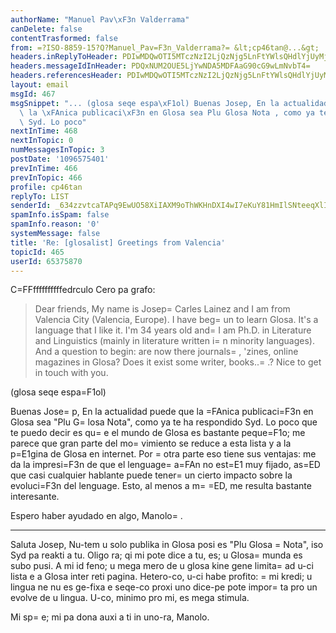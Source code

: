 ```yaml
---
authorName: "Manuel Pav\xF3n Valderrama"
canDelete: false
contentTrasformed: false
from: =?ISO-8859-15?Q?Manuel_Pav=F3n_Valderrama?= &lt;cp46tan@...&gt;
headers.inReplyToHeader: PDIwMDQwOTI5MTczNzI2LjQzNjg5LnFtYWlsQHdlYjUyMjAzLm1haWwueWFob28uY29tPg==
headers.messageIdInHeader: PDQxNUM2OUE5LjYwNDA5MDFAaG90cG9wLmNvbT4=
headers.referencesHeader: PDIwMDQwOTI5MTczNzI2LjQzNjg5LnFtYWlsQHdlYjUyMjAzLm1haWwueWFob28uY29tPg==
layout: email
msgId: 467
msgSnippet: "... (glosa seqe espa\xF1ol) Buenas Josep, En la actualidad puede que\
  \ la \xFAnica publicaci\xF3n en Glosa sea Plu Glosa Nota , como ya te ha respondido\
  \ Syd. Lo poco"
nextInTime: 468
nextInTopic: 0
numMessagesInTopic: 3
postDate: '1096575401'
prevInTime: 466
prevInTopic: 466
profile: cp46tan
replyTo: LIST
senderId: _634zzvtcaTAPq9EwUO58XiIAXM9oThWKHnDXI4wI7eKuY81HmIlSNteeqXlILJYca2Qr_GQwmMbPTj7qbPNryTzNzJozpFt3I3IvGmFLOHgQyh0bxqrHxRxj3N8f7WUwRdli2ho-A
spamInfo.isSpam: false
spamInfo.reason: '0'
systemMessage: false
title: 'Re: [glosalist] Greetings from Valencia'
topicId: 465
userId: 65375870
---
```


C=FFffffffffffedrculo Cero pa grafo:

> Dear friends,
>    My name is Josep=
 Carles Lainez and I am from
> Valencia City (Valencia, Europe). I have beg=
un to
> learn Glosa. It's a language that I like it. I'm 34
> years old and=
 I am Ph.D. in Literature and Linguistics
> (mainly in literature written i=
n minority languages).
>    And a question to begin: are now there journals=
,
> 'zines, online magazines in Glosa? Does it exist some
> writer, books..=
.?
>    Nice to get in touch with you.

(glosa seqe espa=F1ol)

Buenas Jose=
p,
	En la actualidad puede que la =FAnica publicaci=F3n en Glosa sea "Plu G=
losa Nota", 
como ya te ha respondido Syd. Lo poco que te puedo decir es qu=
e el mundo de 
Glosa es bastante peque=F1o; me parece que gran parte del mo=
vimiento se reduce a 
esta lista y a la p=E1gina de Glosa en internet. Por =
otra parte eso tiene sus 
ventajas: me da la impresi=F3n de que el lenguage=
 a=FAn no est=E1 muy fijado, as=ED que 
casi cualquier hablante puede tener=
 un cierto impacto sobre la evoluci=F3n del 
lenguage. Esto, al menos a m=
=ED, me resulta bastante interesante.

Espero haber ayudado en algo,
Manolo=
.

-----

Saluta Josep,
	Nu-tem u solo publika in Glosa posi es "Plu Glosa =
Nota", iso Syd pa reakti a 
tu. Oligo ra; qi mi pote dice a tu, es; u Glosa=
 munda es subo pusi. A mi id 
feno; u mega mero de u glosa kine gene limita=
 ad u-ci lista e a Glosa inter reti 
pagina. Hetero-co, u-ci habe profito: =
mi kredi; u lingua ne nu es ge-fixa e 
seqe-co proxi uno dice-pe pote impor=
ta pro un evolve de u lingua. U-co, minimo 
pro mi, es mega stimula.

Mi sp=
e; mi pa dona auxi a ti in uno-ra,
Manolo.



